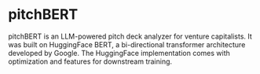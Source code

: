 # pitchBERT
pitchBERT is an LLM-powered pitch deck analyzer for venture capitalists. It was built on HuggingFace BERT, a bi-directional transformer architecture developed by Google. The HuggingFace implementation comes with optimization and features for downstream training.

